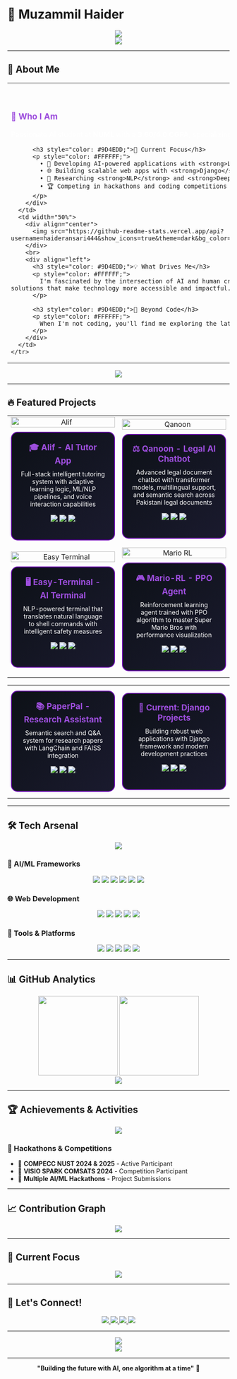 # 🚀 Muzammil Haider

<div align="center">
  <img src="https://readme-typing-svg.demolab.com/?lines=AI+Developer+%26+ML+Engineer;Full+Stack+Developer;Hackathon+Enthusiast;Open+Source+Contributor&font=Fira%20Code&center=true&width=380&height=50&duration=4000&pause=1000&color=9D4EDD">
</div>

<div align="center">
  <img src="https://capsule-render.vercel.app/api?type=waving&color=gradient&customColorList=12,20,14,28,26,16&height=100&section=header&text=&fontSize=0&animation=twinkling">
</div>

---

## 🎯 About Me

<div align="center">
  <table>
    <tr>
      <td width="50%">
        <div align="center">
          <img src="https://readme-typing-svg.demolab.com/?lines=AI+Developer+%26+ML+Engineer;Django+Full-Stack+Developer;Hackathon+Enthusiast;Problem+Solver+%26+Innovator&font=Fira%20Code&center=true&width=400&height=80&duration=3000&pause=1000&color=9D4EDD&background=0D1117">
        </div>
        <br>
        <div align="left">
          <h3 style="color: #9D4EDD;">🚀 Who I Am</h3>
          <p style="color: #FFFFFF;">
            Passionate AI student at <strong>NUML</strong> with a <strong>3.60/4.0 CGPA</strong>, specializing in building intelligent applications that solve real-world problems. I love combining cutting-edge AI research with practical software development.
          </p>
          
          <h3 style="color: #9D4EDD;">🎯 Current Focus</h3>
          <p style="color: #FFFFFF;">
            • 🤖 Developing AI-powered applications with <strong>LangChain</strong> & <strong>RAG systems</strong><br>
            • 🌐 Building scalable web apps with <strong>Django</strong> & <strong>FastAPI</strong><br>
            • 🧠 Researching <strong>NLP</strong> and <strong>Deep Learning</strong> techniques<br>
            • 🏆 Competing in hackathons and coding competitions
          </p>
        </div>
      </td>
      <td width="50%">
        <div align="center">
          <img src="https://github-readme-stats.vercel.app/api?username=haideransari444&show_icons=true&theme=dark&bg_color=0D1117&title_color=9D4EDD&text_color=FFFFFF&icon_color=9D4EDD&border_color=6A0DAD&border_radius=15&hide_title=true&custom_title=Quick%20Stats"/>
        </div>
        <br>
        <div align="left">
          <h3 style="color: #9D4EDD;">💡 What Drives Me</h3>
          <p style="color: #FFFFFF;">
            I'm fascinated by the intersection of AI and human creativity. Whether it's building an AI tutor that adapts to learning styles or creating a legal chatbot for Pakistani law, I enjoy crafting solutions that make technology more accessible and impactful.
          </p>
          
          <h3 style="color: #9D4EDD;">🌟 Beyond Code</h3>
          <p style="color: #FFFFFF;">
            When I'm not coding, you'll find me exploring the latest AI research papers, participating in hackathons, or brainstorming the next big idea that could change how we interact with technology.
          </p>
        </div>
      </td>
    </tr>
  </table>
</div>

<div align="center">
  <img src="https://github-readme-stats.vercel.app/api/top-langs/?username=haideransari444&layout=compact&theme=dark&bg_color=0D1117&title_color=9D4EDD&text_color=FFFFFF&border_color=6A0DAD&border_radius=15&hide_title=true&custom_title=Most%20Used%20Languages"/>
</div>

---

## 🔥 Featured Projects

<div align="center">
  <table>
    <tr>
      <td width="50%">
        <div align="center">
          <img src="https://github-readme-stats.vercel.app/api/pin/?username=haideransari444&repo=alif-ai-tutor&theme=dark&bg_color=0D1117&title_color=9D4EDD&text_color=FFFFFF&icon_color=9D4EDD&border_color=6A0DAD&border_radius=15" width="100%" alt="Alif" onerror="this.style.display='none'"/>
          <div style="background: linear-gradient(135deg, #0D1117 0%, #1a1a2e 100%); border: 2px solid #6A0DAD; border-radius: 15px; padding: 20px; margin: 10px 0;">
            <h3 style="color: #9D4EDD; margin: 0 0 10px 0;">🎓 Alif - AI Tutor App</h3>
            <p style="color: #FFFFFF; font-size: 14px; margin: 10px 0;">Full-stack intelligent tutoring system with adaptive learning logic, ML/NLP pipelines, and voice interaction capabilities</p>
            <p align="center">
              <img src="https://img.shields.io/badge/FastAPI-009688?style=for-the-badge&logo=fastapi&logoColor=white"/>
              <img src="https://img.shields.io/badge/PyTorch-EE4C2C?style=for-the-badge&logo=pytorch&logoColor=white"/>
              <img src="https://img.shields.io/badge/Gemini-8E75B2?style=for-the-badge&logo=google&logoColor=white"/>
            </p>
          </div>
        </div>
      </td>
      <td width="50%">
        <div align="center">
          <img src="https://github-readme-stats.vercel.app/api/pin/?username=haideransari444&repo=qanoon-legal-chatbot&theme=dark&bg_color=0D1117&title_color=9D4EDD&text_color=FFFFFF&icon_color=9D4EDD&border_color=6A0DAD&border_radius=15" width="100%" alt="Qanoon" onerror="this.style.display='none'"/>
          <div style="background: linear-gradient(135deg, #0D1117 0%, #1a1a2e 100%); border: 2px solid #6A0DAD; border-radius: 15px; padding: 20px; margin: 10px 0;">
            <h3 style="color: #9D4EDD; margin: 0 0 10px 0;">⚖️ Qanoon - Legal AI Chatbot</h3>
            <p style="color: #FFFFFF; font-size: 14px; margin: 10px 0;">Advanced legal document chatbot with transformer models, multilingual support, and semantic search across Pakistani legal documents</p>
            <p align="center">
              <img src="https://img.shields.io/badge/LangChain-1C3C3C?style=for-the-badge&logo=langchain&logoColor=white"/>
              <img src="https://img.shields.io/badge/Transformers-FF6F00?style=for-the-badge&logo=huggingface&logoColor=white"/>
              <img src="https://img.shields.io/badge/spaCy-09A3D5?style=for-the-badge&logo=spacy&logoColor=white"/>
            </p>
          </div>
        </div>
      </td>
    </tr>
    <tr>
      <td width="50%">
        <div align="center">
          <img src="https://github-readme-stats.vercel.app/api/pin/?username=haideransari444&repo=easy-terminal&theme=dark&bg_color=0D1117&title_color=9D4EDD&text_color=FFFFFF&icon_color=9D4EDD&border_color=6A0DAD&border_radius=15" width="100%" alt="Easy Terminal" onerror="this.style.display='none'"/>
          <div style="background: linear-gradient(135deg, #0D1117 0%, #1a1a2e 100%); border: 2px solid #6A0DAD; border-radius: 15px; padding: 20px; margin: 10px 0;">
            <h3 style="color: #9D4EDD; margin: 0 0 10px 0;">🖥️ Easy-Terminal - AI Terminal</h3>
            <p style="color: #FFFFFF; font-size: 14px; margin: 10px 0;">NLP-powered terminal that translates natural language to shell commands with intelligent safety measures</p>
            <p align="center">
              <img src="https://img.shields.io/badge/OpenAI-412991?style=for-the-badge&logo=openai&logoColor=white"/>
              <img src="https://img.shields.io/badge/NLP-FF6B6B?style=for-the-badge&logo=nltk&logoColor=white"/>
              <img src="https://img.shields.io/badge/Shell-4EAA25?style=for-the-badge&logo=gnu-bash&logoColor=white"/>
            </p>
          </div>
        </div>
      </td>
      <td width="50%">
        <div align="center">
          <img src="https://github-readme-stats.vercel.app/api/pin/?username=haideransari444&repo=mario-rl&theme=dark&bg_color=0D1117&title_color=9D4EDD&text_color=FFFFFF&icon_color=9D4EDD&border_color=6A0DAD&border_radius=15" width="100%" alt="Mario RL" onerror="this.style.display='none'"/>
          <div style="background: linear-gradient(135deg, #0D1117 0%, #1a1a2e 100%); border: 2px solid #6A0DAD; border-radius: 15px; padding: 20px; margin: 10px 0;">
            <h3 style="color: #9D4EDD; margin: 0 0 10px 0;">🎮 Mario-RL - PPO Agent</h3>
            <p style="color: #FFFFFF; font-size: 14px; margin: 10px 0;">Reinforcement learning agent trained with PPO algorithm to master Super Mario Bros with performance visualization</p>
            <p align="center">
              <img src="https://img.shields.io/badge/Stable_Baselines3-00D4AA?style=for-the-badge&logo=openai&logoColor=white"/>
              <img src="https://img.shields.io/badge/OpenAI_Gym-0081A5?style=for-the-badge&logo=openai&logoColor=white"/>
              <img src="https://img.shields.io/badge/PPO-FF4B4B?style=for-the-badge&logo=tensorflow&logoColor=white"/>
            </p>
          </div>
        </div>
      </td>
    </tr>
  </table>
</div>

<div align="center">
  <table>
    <tr>
      <td width="50%">
        <div align="center">
          <div style="background: linear-gradient(135deg, #0D1117 0%, #1a1a2e 100%); border: 2px solid #6A0DAD; border-radius: 15px; padding: 20px; margin: 10px 0;">
            <h3 style="color: #9D4EDD; margin: 0 0 10px 0;">📚 PaperPal - Research Assistant</h3>
            <p style="color: #FFFFFF; font-size: 14px; margin: 10px 0;">Semantic search and Q&A system for research papers with LangChain and FAISS integration</p>
            <p align="center">
              <img src="https://img.shields.io/badge/LangChain-1C3C3C?style=for-the-badge&logo=langchain&logoColor=white"/>
              <img src="https://img.shields.io/badge/FAISS-4285F4?style=for-the-badge&logo=meta&logoColor=white"/>
              <img src="https://img.shields.io/badge/ArXiv-B31B1B?style=for-the-badge&logo=arxiv&logoColor=white"/>
            </p>
          </div>
        </div>
      </td>
      <td width="50%">
        <div align="center">
          <div style="background: linear-gradient(135deg, #0D1117 0%, #1a1a2e 100%); border: 2px solid #6A0DAD; border-radius: 15px; padding: 20px; margin: 10px 0;">
            <h3 style="color: #9D4EDD; margin: 0 0 10px 0;">🔧 Current: Django Projects</h3>
            <p style="color: #FFFFFF; font-size: 14px; margin: 10px 0;">Building robust web applications with Django framework and modern development practices</p>
            <p align="center">
              <img src="https://img.shields.io/badge/Django-092E20?style=for-the-badge&logo=django&logoColor=white"/>
              <img src="https://img.shields.io/badge/PostgreSQL-336791?style=for-the-badge&logo=postgresql&logoColor=white"/>
              <img src="https://img.shields.io/badge/Redis-DC382D?style=for-the-badge&logo=redis&logoColor=white"/>
            </p>
          </div>
        </div>
      </td>
    </tr>
  </table>
</div>

---

## 🛠️ Tech Arsenal

<div align="center">
  <img src="https://skillicons.dev/icons?i=python,java,cpp,django,fastapi,tensorflow,pytorch,opencv,docker,git,firebase,postgres,linux,vscode&theme=dark" />
</div>

### 🧠 AI/ML Frameworks
<p align="center">
  <img src="https://img.shields.io/badge/TensorFlow-FF6F00?style=for-the-badge&logo=tensorflow&logoColor=white"/>
  <img src="https://img.shields.io/badge/PyTorch-EE4C2C?style=for-the-badge&logo=pytorch&logoColor=white"/>
  <img src="https://img.shields.io/badge/LangChain-1C3C3C?style=for-the-badge&logo=langchain&logoColor=white"/>
  <img src="https://img.shields.io/badge/CrewAI-9D4EDD?style=for-the-badge&logo=openai&logoColor=white"/>
  <img src="https://img.shields.io/badge/AutoGen-6A0DAD?style=for-the-badge&logo=microsoft&logoColor=white"/>
  <img src="https://img.shields.io/badge/Scikit_Learn-F7931E?style=for-the-badge&logo=scikit-learn&logoColor=white"/>
</p>

### 🌐 Web Development
<p align="center">
  <img src="https://img.shields.io/badge/Django-092E20?style=for-the-badge&logo=django&logoColor=white"/>
  <img src="https://img.shields.io/badge/FastAPI-009688?style=for-the-badge&logo=fastapi&logoColor=white"/>
  <img src="https://img.shields.io/badge/Streamlit-FF4B4B?style=for-the-badge&logo=streamlit&logoColor=white"/>
  <img src="https://img.shields.io/badge/HTML5-E34F26?style=for-the-badge&logo=html5&logoColor=white"/>
  <img src="https://img.shields.io/badge/CSS3-1572B6?style=for-the-badge&logo=css3&logoColor=white"/>
</p>

### 🔧 Tools & Platforms
<p align="center">
  <img src="https://img.shields.io/badge/Docker-2496ED?style=for-the-badge&logo=docker&logoColor=white"/>
  <img src="https://img.shields.io/badge/Git-F05032?style=for-the-badge&logo=git&logoColor=white"/>
  <img src="https://img.shields.io/badge/Supabase-3ECF8E?style=for-the-badge&logo=supabase&logoColor=white"/>
  <img src="https://img.shields.io/badge/Firebase-FFCA28?style=for-the-badge&logo=firebase&logoColor=black"/>
  <img src="https://img.shields.io/badge/Render-46E3B7?style=for-the-badge&logo=render&logoColor=white"/>
</p>

---

## 📊 GitHub Analytics

<div align="center">
  <img height="180em" src="https://github-readme-stats.vercel.app/api?username=haideransari444&show_icons=true&theme=dark&bg_color=0D1117&title_color=9D4EDD&text_color=FFFFFF&icon_color=9D4EDD&border_color=6A0DAD&border_radius=15"/>
  <img height="180em" src="https://github-readme-stats.vercel.app/api/top-langs/?username=haideransari444&layout=compact&theme=dark&bg_color=0D1117&title_color=9D4EDD&text_color=FFFFFF&border_color=6A0DAD&border_radius=15"/>
</div>

<div align="center">
  <img src="https://github-readme-streak-stats.herokuapp.com/?user=haideransari444&theme=dark&background=0D1117&border=6A0DAD&stroke=9D4EDD&ring=9D4EDD&fire=9D4EDD&currStreakLabel=9D4EDD&sideLabels=FFFFFF&currStreakNum=FFFFFF&sideNums=FFFFFF&dates=FFFFFF&border_radius=15"/>
</div>

---

## 🏆 Achievements & Activities

<div align="center">
  <img src="https://github-profile-trophy.vercel.app/?username=haideransari444&theme=darkhub&no-frame=true&no-bg=false&margin-w=4&row=1&column=6&title=Stars,Followers,Commits,Repositories,MultipleLang,PullRequest" />
</div>

### 🎯 Hackathons & Competitions
- 🏅 **COMPECC NUST 2024 & 2025** - Active Participant
- 🏅 **VISIO SPARK COMSATS 2024** - Competition Participant
- 🏅 **Multiple AI/ML Hackathons** - Project Submissions

---

## 📈 Contribution Graph

<div align="center">
  <img src="https://github-readme-activity-graph.vercel.app/graph?username=haideransari444&theme=react-dark&bg_color=0D1117&color=9D4EDD&line=6A0DAD&point=FFFFFF&area=true&hide_border=true"/>
</div>

---

## 🎯 Current Focus

<div align="center">
  <img src="https://readme-typing-svg.demolab.com/?lines=🤖+Training+Neural+Networks;🌐+Building+Django+Applications;🔬+Researching+NLP+Models;⚡+Optimizing+AI+Performance;🚀+Contributing+to+Open+Source&font=Fira%20Code&center=true&width=500&height=50&duration=3000&pause=1000&color=9D4EDD&background=0D1117">
</div>

---

## 🌟 Let's Connect!

<div align="center">
  <a href="mailto:muzamilhaider444@gmail.com">
    <img src="https://img.shields.io/badge/Email-D14836?style=for-the-badge&logo=gmail&logoColor=white" />
  </a>
  <a href="https://linkedin.com/in/muzamil-haider">
    <img src="https://img.shields.io/badge/LinkedIn-0077B5?style=for-the-badge&logo=linkedin&logoColor=white" />
  </a>
  <a href="https://github.com/haideransari444">
    <img src="https://img.shields.io/badge/GitHub-100000?style=for-the-badge&logo=github&logoColor=white" />
  </a>
  <a href="https://twitter.com/nfak_ism_">
    <img src="https://img.shields.io/badge/Twitter-1DA1F2?style=for-the-badge&logo=twitter&logoColor=white" />
  </a>
</div>

---

<div align="center">
  <img src="https://capsule-render.vercel.app/api?type=waving&color=gradient&customColorList=12,20,14,28,26,16&height=100&section=footer&text=&fontSize=0&animation=twinkling">
</div>

<div align="center">
  <img src="https://komarev.com/ghpvc/?username=haideransari444&label=Profile%20views&color=9D4EDD&style=for-the-badge" />
</div>

---

<div align="center">
  
**"Building the future with AI, one algorithm at a time"** 🚀
  
</div>
